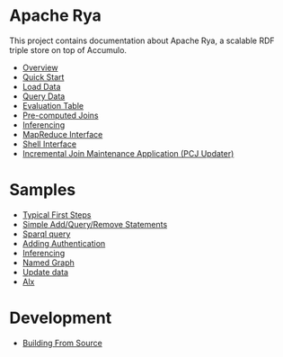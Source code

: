 
<!--

[comment]: # Licensed to the Apache Software Foundation (ASF) under one
[comment]: # or more contributor license agreements.  See the NOTICE file
[comment]: # distributed with this work for additional information
[comment]: # regarding copyright ownership.  The ASF licenses this file
[comment]: # to you under the Apache License, Version 2.0 (the
[comment]: # "License"); you may not use this file except in compliance
[comment]: # with the License.  You may obtain a copy of the License at
[comment]: # 
[comment]: #   http://www.apache.org/licenses/LICENSE-2.0
[comment]: # 
[comment]: # Unless required by applicable law or agreed to in writing,
[comment]: # software distributed under the License is distributed on an
[comment]: # "AS IS" BASIS, WITHOUT WARRANTIES OR CONDITIONS OF ANY
[comment]: # KIND, either express or implied.  See the License for the
[comment]: # specific language governing permissions and limitations
[comment]: # under the License.

-->

# Apache Rya

This project contains documentation about Apache Rya, a scalable RDF triple store on top of Accumulo.

- [Overview](overview.md)
- [Quick Start](quickstart.md)
- [Load Data](loaddata.md)
- [Query Data](querydata.md)
- [Evaluation Table](eval.md)
- [Pre-computed Joins](loadPrecomputedJoin.md)
- [Inferencing](infer.md)
- [MapReduce Interface](mapreduce.md)
- [Shell Interface](shell.md)
- [Incremental Join Maintenance Application (PCJ Updater)](pcj-updater.md)

# Samples
- [Typical First Steps](sm-firststeps.md)
- [Simple Add/Query/Remove Statements](sm-simpleaqr.md)
- [Sparql query](sm-sparqlquery.md)
- [Adding Authentication](sm-addauth.md)
- [Inferencing](sm-infer.md)
- [Named Graph](sm-namedgraph.md)
- [Update data](sm-updatedata.md)
- [Alx](alx.md)

# Development
- [Building From Source](build-source.md)
